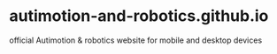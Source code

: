 # autimotion-and-robotics.github.io
official Autimotion &amp; robotics website for mobile and desktop devices
